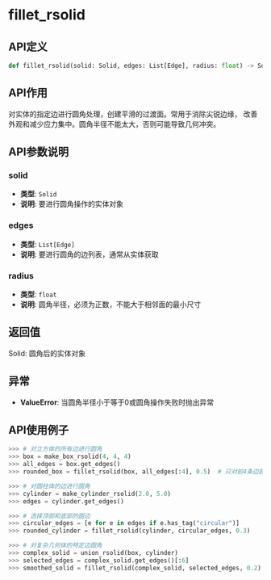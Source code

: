 # fillet_rsolid

## API定义

```python
def fillet_rsolid(solid: Solid, edges: List[Edge], radius: float) -> Solid
```

## API作用

对实体的指定边进行圆角处理，创建平滑的过渡面。常用于消除尖锐边缘，
改善外观和减少应力集中。圆角半径不能太大，否则可能导致几何冲突。

## API参数说明

### solid

- **类型**: `Solid`
- **说明**: 要进行圆角操作的实体对象

### edges

- **类型**: `List[Edge]`
- **说明**: 要进行圆角的边列表，通常从实体获取

### radius

- **类型**: `float`
- **说明**: 圆角半径，必须为正数，不能大于相邻面的最小尺寸

## 返回值

Solid: 圆角后的实体对象

## 异常

- **ValueError**: 当圆角半径小于等于0或圆角操作失败时抛出异常

## API使用例子

```python
>>> # 对立方体的所有边进行圆角
>>> box = make_box_rsolid(4, 4, 4)
>>> all_edges = box.get_edges()
>>> rounded_box = fillet_rsolid(box, all_edges[:4], 0.5)  # 只对前4条边圆角

>>> # 对圆柱体的边进行圆角
>>> cylinder = make_cylinder_rsolid(2.0, 5.0)
>>> edges = cylinder.get_edges()

>>> # 选择顶部和底部的圆边
>>> circular_edges = [e for e in edges if e.has_tag("circular")]
>>> rounded_cylinder = fillet_rsolid(cylinder, circular_edges, 0.3)

>>> # 对复杂几何体的特定边圆角
>>> complex_solid = union_rsolid(box, cylinder)
>>> selected_edges = complex_solid.get_edges()[:6]
>>> smoothed_solid = fillet_rsolid(complex_solid, selected_edges, 0.2)
```
